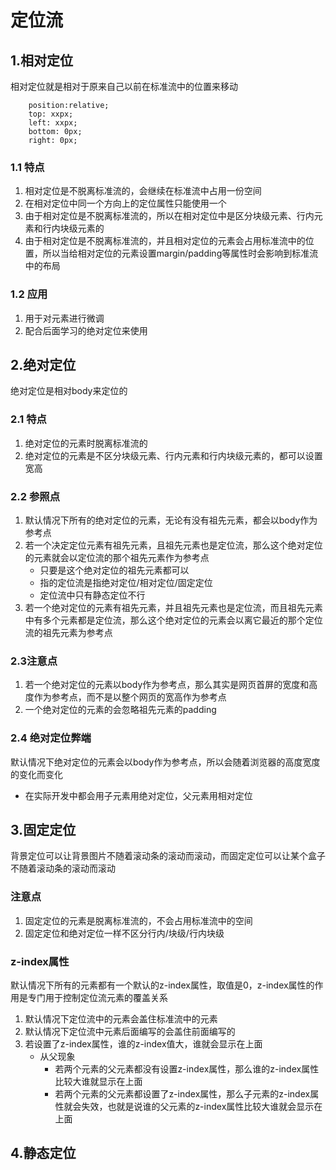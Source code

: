 # 定位流

## 1.相对定位
相对定位就是相对于原来自己以前在标准流中的位置来移动
```$xslt
    position:relative;
    top: xxpx;
    left: xxpx;
    bottom: 0px;
    right: 0px;
```
### 1.1 特点
1. 相对定位是不脱离标准流的，会继续在标准流中占用一份空间
2. 在相对定位中同一个方向上的定位属性只能使用一个
3. 由于相对定位是不脱离标准流的，所以在相对定位中是区分块级元素、行内元素和行内块级元素的
4. 由于相对定位是不脱离标准流的，并且相对定位的元素会占用标准流中的位置，所以当给相对定位的元素设置margin/padding等属性时会影响到标准流中的布局
### 1.2 应用
1. 用于对元素进行微调
2. 配合后面学习的绝对定位来使用

## 2.绝对定位
绝对定位是相对body来定位的
### 2.1 特点 
1. 绝对定位的元素时脱离标准流的
2. 绝对定位的元素是不区分块级元素、行内元素和行内块级元素的，都可以设置宽高
### 2.2 参照点
1. 默认情况下所有的绝对定位的元素，无论有没有祖先元素，都会以body作为参考点
2. 若一个决定定位元素有祖先元素，且祖先元素也是定位流，那么这个绝对定位的元素就会以定位流的那个祖先元素作为参考点
    + 只要是这个绝对定位的祖先元素都可以
    + 指的定位流是指绝对定位/相对定位/固定定位
    + 定位流中只有静态定位不行
3. 若一个绝对定位的元素有祖先元素，并且祖先元素也是定位流，而且祖先元素中有多个元素都是定位流，那么这个绝对定位的元素会以离它最近的那个定位流的祖先元素为参考点

### 2.3注意点
1. 若一个绝对定位的元素以body作为参考点，那么其实是网页首屏的宽度和高度作为参考点，而不是以整个网页的宽高作为参考点
2. 一个绝对定位的元素的会忽略祖先元素的padding 
### 2.4 绝对定位弊端
默认情况下绝对定位的元素会以body作为参考点，所以会随着浏览器的高度宽度的变化而变化
+ 在实际开发中都会用子元素用绝对定位，父元素用相对定位
   
## 3.固定定位
背景定位可以让背景图片不随着滚动条的滚动而滚动，而固定定位可以让某个盒子不随着滚动条的滚动而滚动
### 注意点
1. 固定定位的元素是脱离标准流的，不会占用标准流中的空间
2. 固定定位和绝对定位一样不区分行内/块级/行内块级
### z-index属性
默认情况下所有的元素都有一个默认的z-index属性，取值是0，z-index属性的作用是专门用于控制定位流元素的覆盖关系
1. 默认情况下定位流中的元素会盖住标准流中的元素
2. 默认情况下定位流中元素后面编写的会盖住前面编写的
3. 若设置了z-index属性，谁的z-index值大，谁就会显示在上面
    + 从父现象
        + 若两个元素的父元素都没有设置z-index属性，那么谁的z-index属性比较大谁就显示在上面
        + 若两个元素的父元素都设置了z-index属性，那么子元素的z-index属性就会失效，也就是说谁的父元素的z-index属性比较大谁就会显示在上面 

## 4.静态定位

